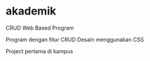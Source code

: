 # akademik
CRUD Web Based Program

Program dengan fitur CRUD
Desain menggunakan CSS

Project pertama di kampus
